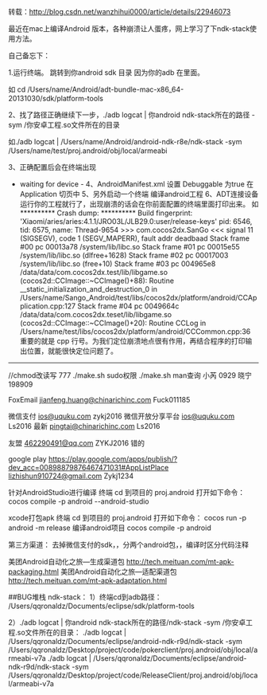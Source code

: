 
转载：http://blog.csdn.net/wanzhihui0000/article/details/22946073

最近在mac上编译Android 版本，各种崩溃让人蛋疼，网上学习了下ndk-stack使用方法。

自己备忘下：

1.运行终端。 跳转到你android sdk 目录 因为你的adb 在里面。

如 cd /Users/name/Android/adt-bundle-mac-x86_64-20131030/sdk/platform-tools 

2、找了路径正确继续下一步，./adb logcat | 你android ndk-stack所在的路径 -sym /你安卓工程.so文件所在的目录

如./adb logcat | /Users/name/Android/android-ndk-r8e/ndk-stack -sym /Users/name/test/proj.android/obj/local/armeabi

3、正确配置后会在终端出现

- waiting for device -
4、AndroidManifest.xml 设置 Debuggable 为true  在Application 切页中
5、另外启动一个终端 编译android工程
6、ADT连接设备运行你的工程就行了，出现崩溃的话会在你前面配置的终端里面打印出来。
如
********** Crash dump: **********
Build fingerprint: 'Xiaomi/aries/aries:4.1.1/JRO03L/JLB29.0:user/release-keys'
pid: 6546, tid: 6575, name: Thread-9654  >>> com.cocos2dx.SanGo <<<
signal 11 (SIGSEGV), code 1 (SEGV_MAPERR), fault addr deadbaad
Stack frame #00  pc 00013a78  /system/lib/libc.so
Stack frame #01  pc 00015e55  /system/lib/libc.so (dlfree+1628)
Stack frame #02  pc 00017003  /system/lib/libc.so (free+10)
Stack frame #03  pc 004965e8  /data/data/com.cocos2dx.test/lib/libgame.so (cocos2d::CCImage::~CCImage()+88): Routine __static_initialization_and_destruction_0 in /Users/name/Sango_Android/test/libs/cocos2dx/platform/android/CCApplication.cpp:127
Stack frame #04  pc 0049664c  /data/data/com.cocos2dx.teset/lib/libgame.so (cocos2d::CCImage::~CCImage()+20): Routine CCLog in /Users/name/test/libs/cocos2dx/platform/android/CCCommon.cpp:36
重要的就是 cpp 行号。为我们定位崩溃地点很有作用，再结合程序的打印输出位置，就能很快定位问题了。





--------------------------------

//chmod改读写 777 ./make.sh    sudo权限 ./make.sh man查询
小芮 0929
晓宁198909

FoxEmail
jianfeng.huang@chinarichinc.com
Fuck011185

微信支付
ios@uquku.com  zykj2016
微信开放分享平台
ios@uquku.com  Ls2016
最新
pingtai@chinarichinc.com 
Ls2016


友盟
462290491@qq.com  ZYKJ2016 错的

google play
https://play.google.com/apps/publish/?dev_acc=00898879876467471031#AppListPlace
lizhishun910724@gmail.com
Zykj1234





针对AndroidStudio进行编译
终端 cd 到项目的 proj.android 打开如下命令： 
cocos compile -p android --android-studio

xcode打包apk
终端 cd 到项目的 proj.android 打开如下命令： 
cocos run -p android -m release
编译android项目
cocos compile -p android




第三方渠道：
去掉微信支付的sdk，，分两个android包，，编译时区分代码注释




美团Android自动化之旅—生成渠道包
http://tech.meituan.com/mt-apk-packaging.html
美团Android自动化之旅—适配渠道包
http://tech.meituan.com/mt-apk-adaptation.html



##BUG堆栈 ndk-stack：
1）终端cd到adb路径：
    /Users/qqronaldz/Documents/eclipse/sdk/platform-tools

2）./adb logcat | 你android ndk-stack所在的路径/ndk-stack -sym /你安卓工程.so文件所在的目录：
   ./adb logcat | /Users/qqronaldz/Documents/eclipse/android-ndk-r9d/ndk-stack -sym /Users/qqronaldz/Desktop/project/code/pokerclient/proj.android/obj/local/armeabi-v7a
./adb logcat | /Users/qqronaldz/Documents/eclipse/android-ndk-r9d/ndk-stack -sym /Users/qqronaldz/Desktop/project/code/ReleaseClient/proj.android/obj/local/armeabi-v7a




